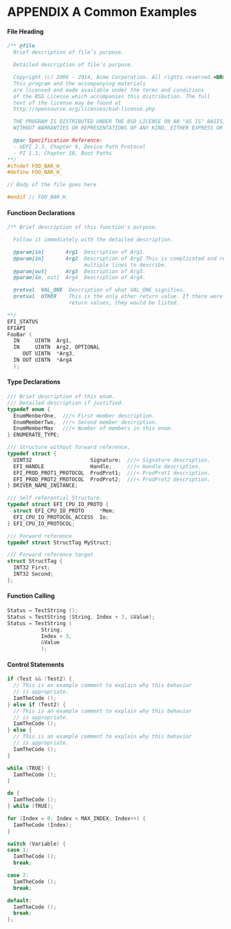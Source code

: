 <!--- @file
  APPENDIX A Common Examples

  Copyright (c) 2006-2017, Intel Corporation. All rights reserved.<BR>

  Redistribution and use in source (original document form) and 'compiled'
  forms (converted to PDF, epub, HTML and other formats) with or without
  modification, are permitted provided that the following conditions are met:

  1) Redistributions of source code (original document form) must retain the
     above copyright notice, this list of conditions and the following
     disclaimer as the first lines of this file unmodified.

  2) Redistributions in compiled form (transformed to other DTDs, converted to
     PDF, epub, HTML and other formats) must reproduce the above copyright
     notice, this list of conditions and the following disclaimer in the
     documentation and/or other materials provided with the distribution.

  THIS DOCUMENTATION IS PROVIDED BY TIANOCORE PROJECT "AS IS" AND ANY EXPRESS OR
  IMPLIED WARRANTIES, INCLUDING, BUT NOT LIMITED TO, THE IMPLIED WARRANTIES OF
  MERCHANTABILITY AND FITNESS FOR A PARTICULAR PURPOSE ARE DISCLAIMED. IN NO
  EVENT SHALL TIANOCORE PROJECT  BE LIABLE FOR ANY DIRECT, INDIRECT, INCIDENTAL,
  SPECIAL, EXEMPLARY, OR CONSEQUENTIAL DAMAGES (INCLUDING, BUT NOT LIMITED TO,
  PROCUREMENT OF SUBSTITUTE GOODS OR SERVICES; LOSS OF USE, DATA, OR PROFITS;
  OR BUSINESS INTERRUPTION) HOWEVER CAUSED AND ON ANY THEORY OF LIABILITY,
  WHETHER IN CONTRACT, STRICT LIABILITY, OR TORT (INCLUDING NEGLIGENCE OR
  OTHERWISE) ARISING IN ANY WAY OUT OF THE USE OF THIS DOCUMENTATION, EVEN IF
  ADVISED OF THE POSSIBILITY OF SUCH DAMAGE.

-->

# APPENDIX A Common Examples

#### File Heading

```c
/** @file
  Brief description of file’s purpose.

  Detailed description of file’s purpose.

  Copyright (c) 2006 - 2014, Acme Corporation. All rights reserved.<BR>
  This program and the accompanying materials
  are licensed and made available under the terms and conditions
  of the BSD License which accompanies this distribution. The full
  text of the license may be found at
  http://opensource.org/licenses/bsd-license.php

  THE PROGRAM IS DISTRIBUTED UNDER THE BSD LICENSE ON AN "AS IS" BASIS,
  WITHOUT WARRANTIES OR REPRESENTATIONS OF ANY KIND, EITHER EXPRESS OR IMPLIED.

  @par Specification Reference:
  - UEFI 2.3, Chapter 9, Device Path Protocol
  - PI 1.1, Chapter 10, Boot Paths
**/
#ifndef FOO_BAR_H_
#define FOO_BAR_H_

// Body of the file goes here

#endif // FOO_BAR_H_
```

#### Functioon Declarations

```c
/** Brief description of this function's purpose.

  Follow it immediately with the detailed description.

  @param[in]       Arg1  Description of Arg1.
  @param[in]       Arg2  Description of Arg2 This is complicated and requires
                         multiple lines to describe.
  @param[out]      Arg3  Description of Arg3.
  @param[in, out]  Arg4  Description of Arg4.

  @retval  VAL_ONE  Description of what VAL_ONE signifies.
  @retval  OTHER    This is the only other return value. If there were other
                    return values, they would be listed.

**/
EFI_STATUS
EFIAPI
FooBar (
  IN     UINTN  Arg1,
  IN     UINTN  Arg2, OPTIONAL
     OUT UINTN  *Arg3,
  IN OUT UINTN  *Arg4
  );
```

#### Type Declarations

```c
/// Brief description of this enum.
/// Detailed description if justified.
typedef enum {
  EnumMenberOne,  ///< First member description.
  EnumMemberTwo,  ///< Second member description.
  EnumMemberMax   ///< Number of members in this enum.
} ENUMERATE_TYPE;

/// Structure without forward reference.
typedef struct {
  UINT32                   Signature;  ///< Signature description.
  EFI_HANDLE               Handle;     ///< Handle description.
  EFI_PROD_PROT1_PROTOCOL  ProdProt1;  ///< ProdProt1 description.
  EFI_PROD_PROT2_PROTOCOL  ProdProt2;  ///< ProdProt2 description.
} DRIVER_NAME_INSTANCE;

/// Self referential Structure.
typedef struct EFI_CPU_IO_PROTO {
  struct EFI_CPU_IO_PROTO     *Mem;
  EFI_CPU_IO_PROTOCOL_ACCESS  Io;
} EFI_CPU_IO_PROTOCOL;

/// Forward reference
typedef struct StructTag MyStruct;

/// Forward reference target
struct StructTag {
  INT32 First;
  INT32 Second;
};
```

#### Function Calling

```c
Status = TestString ();
Status = TestString (String, Index + 3, &Value);
Status = TestString (
           String,
           Index + 3,
           &Value
           );
```

#### Control Statements

```c
if (Test && !Test2) {
  // This is an example comment to explain why this behavior
  // is appropriate.
  IamTheCode ();
} else if (Test2) {
  // This is an example comment to explain why this behavior
  // is appropriate.
  IamTheCode ();
} else {
  // This is an example comment to explain why this behavior
  // is appropriate.
  IamTheCode ();
}

while (TRUE) {
  IamTheCode ();
}

do {
  IamTheCode ();
} while (TRUE);

for (Index = 0; Index < MAX_INDEX; Index++) {
  IamTheCode (Index);
}

switch (Variable) {
case 1:
  IamTheCode ();
  break;

case 2:
  IamTheCode ();
  break;

default:
  IamTheCode ();
  break;
};
```
